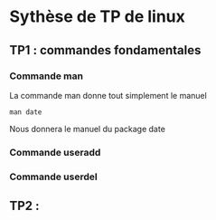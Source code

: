# Sythèse de TP de linux

## TP1 : commandes fondamentales

### Commande man 

La commande man donne tout simplement le manuel
```
man date
```
Nous donnera le manuel du package date

### Commande useradd

### Commande userdel



## TP2 : 